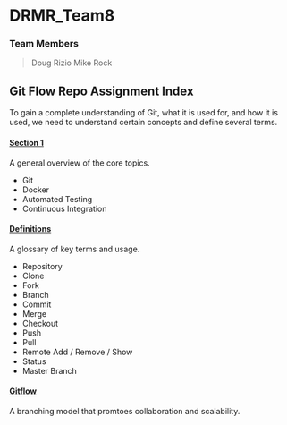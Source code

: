 # DRMR_Team8 

### Team Members
>Doug Rizio
>Mike Rock



## Git Flow Repo Assignment Index 

To gain a complete understanding of Git, what it is used for, and how it is used, we need to understand certain concepts and define several terms.


#### [Section 1](Section_1_overview.md)

A general overview of the core topics.
- Git
- Docker
- Automated Testing
- Continuous Integration


#### [Definitions](/definitions.md)
A glossary of key terms and usage.
- Repository
- Clone
- Fork
- Branch
- Commit
- Merge
- Checkout
- Push
- Pull 
- Remote Add / Remove / Show
- Status
- Master Branch


#### [Gitflow](/gitflow.md)
A branching model that promtoes collaboration and scalability. 
